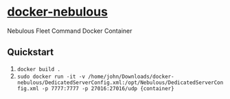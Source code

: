 # [docker-nebulous](https://hub.docker.com/r/Huambo29/Perditio)
Nebulous Fleet Command Docker Container

## Quickstart

1. `docker build .`
2. `sudo docker run -it -v /home/john/Downloads/docker-nebulous/DedicatedServerConfig.xml:/opt/Nebulous/DedicatedServerConfig.xml -p 7777:7777 -p 27016:27016/udp {container}`
